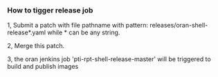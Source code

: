 ### How to tigger release job


1, Submit a patch with file pathname with pattern: releases/oran-shell-release*.yaml
while * can be any string.


2, Merge this patch.


3, the oran jenkins job 'pti-rpt-shell-release-master' will be triggered to build and publish
images

